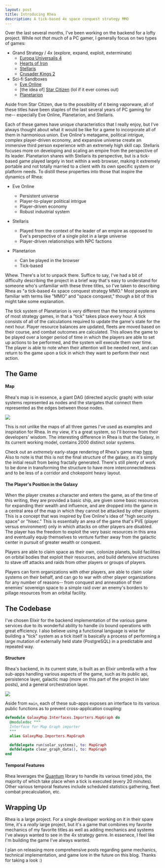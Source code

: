 ```yaml
---
layout: post
title: Introducing Rhea
description: A tick-based 4x space conquest strategy MMO
---
```


Over the last several months, I've been working on the backend for a lofty project. While not _that much_ of a PC gamer, I generally focus on two types of games:

* Grand Strategy / 4x (explore, expand, exploit, exterminate)
  - [Europa Universalis 4](https://www.paradoxplaza.com/europa-universalis-all/)
  - [Hearts of Iron](https://www.paradoxplaza.com/hearts-of-iron-iv/HIHI04GSK-MASTER.html)
  - [Stellaris](https://www.paradoxplaza.com/stellaris/STST01G-MASTER.html)
  - [Crusader Kings 2](https://www.paradoxplaza.com/crusader-kings-ii/CKCK02GSK-MASTER.html)
* Sci-fi Sandboxes
  - [Eve Online](https://www.eveonline.com/)
  - [the idea of] [Star Citizen](https://robertsspaceindustries.com/) (lol if it ever comes out)
  - [Planetarion](http://planetarion.com/)

Aside from Star Citizen, due to the possibility of it being vaporware, all of these titles have been staples of the last several years of PC gaming for me-- especially Eve Online, Planetarion, and Stellaris.

Each of these games have unique characteristics that I really enjoy, but I've always thought about what it would be like for a game to incorporate all of them in harmonious union. Eve Online's metagame, political intrigue, complex player-driven economy, and expansive universe create an immersive third person experience with an extremely high skill cap. Stellaris focuses more on developing and scaling an empire from the perspective of its leader. Planetarion shares with Stellaris its perspective, but is a tick-based game played largely in text within a web browser, making it extremely portable and not totally married to a client with its own specific system or platform needs. To distill these properties into those that inspire the dynamics of Rhea:

* Eve Online
  - Persistent universe
  - Player-to-player political intrigue
  - Player-driven economy
  - Robust industrial system

* Stellaris
  - Played from the context of the leader of an empire as opposed to Eve's perspective of a single pilot in a large universe
  - Player-driven relationships with NPC factions

* Planetarion
  - Can be played in the browser
  - Tick-based


Whew. There's a lot to unpack there. Suffice to say, I've had a bit of difficulty describing the project in a brief way that's easy to understand for someone who's unfamiliar with these three titles, so I've taken to describing Rhea as "a tick-based 4x space conquest strategy MMO." Most people are familiar with terms like "MMO" and "space conquest," though a bit of this might take some explanation.

The tick system of Planetarion is very different than the temporal systems of most strategy games, in that a "tick" takes place every hour. A tick consists of all of the calculations required to update the game's state for the next hour. Player resource balances are updated, fleets are moved based on their course, and combat outcomes are calculated. This allows the game to be played over a longer period of time in which the players are able to set up actions to be performed, and the system will execute them over time. The player is able to note when their attention will be needed next, and can return to the game upon a tick in which they want to perform their next action.

## The Game

#### Map

Rhea's map is in essence, a giant DAG (directed acyclic graph) with solar systems represented as nodes and the stargates that connect them represented as the edges between those nodes.

![](https://s3.amazonaws.com/images.willricketts.com/rhea/dag.png)

This is not unlike the maps of all three games I've used as examples and inspiration for Rhea. In my view, it's a great system, so I'll borrow from their developers' wisdom. The interesting difference in Rhea is that the Galaxy, in its current working model, contains 2000 distinct solar systems.

Check out an _extremely_ early-stage rendering of Rhea's game map [here](https://master.d1nj6eczclst4t.amplifyapp.com/map). Also to note is that this is not the final structure of the galaxy, as it's simply the initial result from being fractally generated. There's still plenty of work to be done in transforming the structure to have more interconnectedness and to be less of a corridor and chokepoint heavy layout.

#### The Player's Position in the Galaxy

When the player creates a character and enters the game, as of the time of this writing, they are provided a basic ship, are given some basic resources for expanding their wealth and influence, and are dropped into the game in a central area of the map in which they cannot be attacked by other players. This is a concept that was inspired by Eve Online's idea of "high security space" or "hisec." This is essentially an area of the game that's PVE (player versus environment) only in which attacks on other players are disabled. The player has the freedom to exploit the very basic resources in this area and eventually equip themselves to venture further away from the galactic center in pursuit of greater wealth or conquest.

Players are able to claim space as their own, colonize planets, build facilities on orbital bodies that exploit their resources, and build defensive structures to stave off attacks and raids from other players or groups of players.

Players can form organizations with other players, are able to claim solar systems on their behalf, and can go to war with other player organizations for any number of reasons-- from conquest and annexation of their enemies' sovereign space to a simple raid over an enemy's borders to pillage resources from an orbital facility.


## The Codebase

I've chosen Elixir for the backend implementation of the various game services due to its wonderful ability to handle i/o bound operations with great efficiency. I also believe using a functional language is wise for building a "tick" system as a tick itself is basically a process of performing a large mutation of externally held state (PostgreSQL) in a predictable and repeated way.

#### Structure

Rhea's backend, in its current state, is built as an Elixir umbrella with a few sub-apps handling various aspects of the game, such as its public api, persistence layer, galactic map (more on this part of the project in later posts), and a general orchestration layer.

![](https://s3.amazonaws.com/images.willricketts.com/rhea/rhea_structure.png)

Aside from `main`, each of these sub-apps exposes an interface to its various public functions as to prevent cross-application coupling:

```elixir
defmodule GalaxyMap.Interfaces.Importers.MapGraph do
  @moduledoc """
  Interface for Map Graph importer
  """
  alias GalaxyMap.Importers.MapGraph

  defdelegate run(solar_systems), to: MapGraph
  defdelegate clear_graph_data(), to: MapGraph
end
```

#### Temporal Features

Rhea leverages the [Quantum](https://github.com/quantum-elixir/quantum-core) library to handle its various timed jobs, the majority of which take place when a tick is executed (every 20 minutes). Other various temporal features include scheduled statistics gathering, fleet combat precalculation, etc.


## Wrapping Up

Rhea is a large project. For a single developer working on it in their spare time, it's a _really_ large project, but it's a game that combines my favorite mechanics of my favorite titles as well as adding mechanics and systems I've always wanted to see in the 4x strategy genre. In essenece, I feel like I'm building the game I've always wanted.

I plan on releasing more comprehensive posts regarding game mechanics, technical implementation, and game lore in the future on this blog. Thanks for taking a look :)